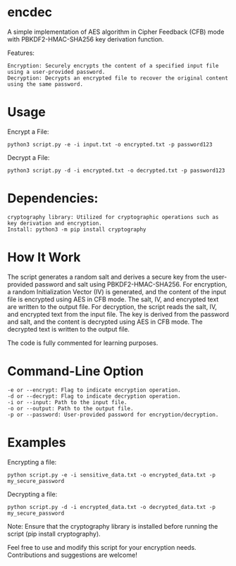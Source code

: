 # encdec
A simple implementation of AES algorithm in Cipher Feedback (CFB) mode with PBKDF2-HMAC-SHA256 key derivation function.

Features:

    Encryption: Securely encrypts the content of a specified input file using a user-provided password.
    Decryption: Decrypts an encrypted file to recover the original content using the same password.

# Usage

Encrypt a File:

    python3 script.py -e -i input.txt -o encrypted.txt -p password123

Decrypt a File:

    python3 script.py -d -i encrypted.txt -o decrypted.txt -p password123

# Dependencies:

    cryptography library: Utilized for cryptographic operations such as key derivation and encryption.
    Install: python3 -m pip install cryptography

# How It Work

The script generates a random salt and derives a secure key from the user-provided password and salt using PBKDF2-HMAC-SHA256. For encryption, a random Initialization Vector (IV) is generated, and the content of the input file is encrypted using AES in CFB mode. The salt, IV, and encrypted text are written to the output file. For decryption, the script reads the salt, IV, and encrypted text from the input file.  The key is derived from the password and salt, and the content is decrypted using AES in CFB mode. The decrypted text is written to the output file.

The code is fully commented for learning purposes.

# Command-Line Option

    -e or --encrypt: Flag to indicate encryption operation.
    -d or --decrypt: Flag to indicate decryption operation.
    -i or --input: Path to the input file.
    -o or --output: Path to the output file.
    -p or --password: User-provided password for encryption/decryption.

# Examples

Encrypting a file:

    python script.py -e -i sensitive_data.txt -o encrypted_data.txt -p my_secure_password

Decrypting a file:

    python script.py -d -i encrypted_data.txt -o decrypted_data.txt -p my_secure_password

Note: Ensure that the cryptography library is installed before running the script (pip install cryptography).

Feel free to use and modify this script for your encryption needs. Contributions and suggestions are welcome!
